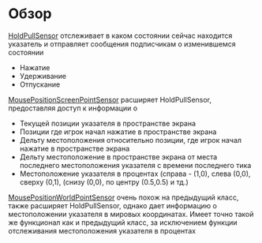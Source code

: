 # Обзор
[HoldPullSensor](HoldPullSensor.cs) отслеживает в каком состоянии сейчас находится указатель и отправляет сообщения подписчикам о изменившемся состоянии
- Нажатие
- Удерживание
- Отпускание

[MousePositionScreenPointSensor](MousePositionScreenPointSensor.cs) расширяет HoldPullSensor, предоставляя доступ к информации о
- Текущей позиции указателя в пространстве экрана
- Позиции где игрок начал нажатие в пространстве экрана
- Дельту местоположения относительно позиции, где игрок начал нажатие в пространстве экрана
- Дельту местоположение в пространстве экрана от места последнего местоположения указателя с времени последнего тика
- Местоположение указателя в процентах (справа - (1,0), слева (0,0), сверху (0,1), (снизу (0,0), по центру (0.5,0.5) и тд.)

[MousePositionWorldPointSensor](MousePositionWorldPointSensor.cs) очень похож на предыдущий класс, также расширяет HoldPullSensor, однако дает информацию о местоположении указателя в мировых координатах. 
Имеет точно такой же функционал как и предыдущий класс, за исключением функции отслеживания местоположения указателя в процентах
